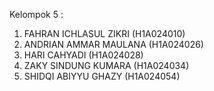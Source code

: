 Kelompok 5 :
1. FAHRAN ICHLASUL ZIKRI (H1A024010) 
2. ANDRIAN AMMAR MAULANA (H1A024026) 
3. HARI CAHYADI (H1A024028) 
4. ZAKY SINDUNG KUMARA (H1A024034) 
5. SHIDQI ABIYYU GHAZY (H1A024054)
